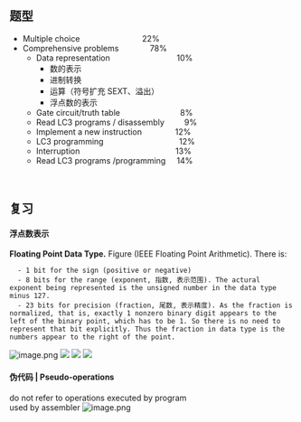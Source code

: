 
## 题型
- Multiple choice                             22%
- Comprehensive problems              78%
   - Data representation                               10% 
      - 数的表示
      - 进制转换
      - 运算（符号扩充 SEXT、溢出）
      - 浮点数的表示
   - Gate circuit/truth table                           8%
   - Read LC3 programs / disassembly           9%
   - Implement a new instruction                  12%
   - LC3 programming                                  12%
   - Interruption                                           13%
   - Read LC3 programs /programming         14%          

<br />

## 复习

#### 浮点数表示
**Floating Point Data Type.** Figure (IEEE Floating Point Arithmetic). There is:

      - 1 bit for the sign (positive or negative)
      - 8 bits for the range (exponent, 指数, 表示范围). The actural exponent being represented is the unsigned number in the data type minus 127.
      - 23 bits for precision (fraction, 尾数, 表示精度). As the fraction is normalized, that is, exactly 1 nonzero binary digit appears to the left of the binary point, which has to be 1. So there is no need to represent that bit explicitly. Thus the fraction in data type is the numbers appear to the right of the point.

![image.png](./assets/1593932844071-2990a188-d0be-4aea-a758-b2560697e3f6.png)
![](https://cdn.nlark.com/yuque/__latex/cc2102486b9f67c1875192a2594ff3e7.svg#card=math&code=E.g.%20%5Cquad%20-6%5Cfrac%7B5%7D%7B8%7D%20%3D%20-110.101%20%3D%20-1.10101%20%5Ctimes2%5E2&height=37&width=306)
![](https://cdn.nlark.com/yuque/__latex/4d2674ba0af7330c74ab231ecf26817f.svg#card=math&code=%5Ctext%7Bsign%20bit%3A%201%2C%20exponent%7D%20%3D%202%2B127%20%3D%20129%20%3D%2010000001%2C%20%5Ctext%7B%20fraction%3A%7D10101%5C%20000000000000000000&height=18&width=631)
![](https://cdn.nlark.com/yuque/__latex/c57e4478206fad2dedb28d8a1d16e11d.svg#card=math&code=%5Ctext%7BThe%20number%7D-6%5Cfrac5%208%20%5Ctext%7B%20expressed%20as%20a%20floating%20point%20number%3A%201%2010000001%2010101000000000000000000%7D&height=37&width=687)


#### 伪代码 | Pseudo-operations
do not refer to operations executed by program<br />used by assembler
![image.png](./assets/1600387744376-e3df8df6-972f-4e15-bc4e-16e0fd08b3ca.png)

